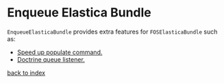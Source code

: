 # Enqueue Elastica Bundle

`EnqueueElasticaBundle` provides extra features for `FOSElasticaBundle` such as:

* [Speed up populate command.](https://github.com/FriendsOfSymfony/FOSElasticaBundle/blob/master/Resources/doc/cookbook/speed-up-populate-command.md)
* [Doctrine queue listener.](https://github.com/FriendsOfSymfony/FOSElasticaBundle/blob/master/Resources/doc/cookbook/doctrine-queue-listener.md)

[back to index](../index.md)
